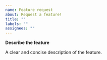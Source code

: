 ```yaml
---
name: Feature request
about: Request a feature!
title: ""
labels: ""
assignees: ""
---
```


**Describe the feature**

A clear and concise description of the feature.